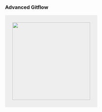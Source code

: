 ### Advanced Gitflow

<img style="padding: 24px; height:256px; background-color: #eee" src="./assets/gitflow2.svg">
